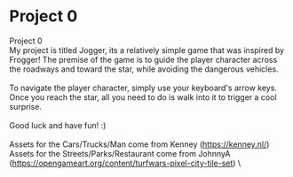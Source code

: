 # Project 0
Project 0 \
My project is titled Jogger, its a relatively simple game that was inspired by Frogger! The premise of the game is to guide the player character across the roadways and toward the star, while avoiding the dangerous vehicles. \
 \
To navigate the player character, simply use your keyboard's arrow keys. Once you reach the star, all you need to do is walk into it to trigger a cool surprise. \
 \
Good luck and have fun! :) \
 \
Assets for the Cars/Trucks/Man come from Kenney (https://kenney.nl/) \
Assets for the Streets/Parks/Restaurant come from JohnnyA (https://opengameart.org/content/turfwars-pixel-city-tile-set) \
